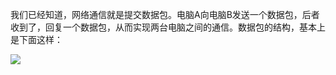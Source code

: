 [快速裂解通信网络协议下篇]: http://www.ruanyifeng.com/blog/2012/06/internet_protocol_suite_part_ii.html

我们已经知道，网络通信就是提交数据包。电脑A向电脑B发送一个数据包，后者收到了，回复一个数据包，从而实现两台电脑之间的通信。数据包的结构，基本上是下面这样：

![](http://www.ruanyifeng.com/blogimg/asset/201205/bg2012052913.png)

